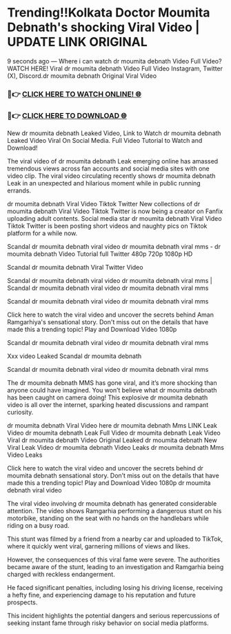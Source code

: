# Trending!!Kolkata Doctor Moumita Debnath's shocking Viral Video | UPDATE LINK ORIGINAL

9 seconds ago — Where i can watch dr moumita debnath Video Full Video? WATCH HERE! Viral dr moumita debnath Video Full Video Instagram, Twitter (X), Discord.dr moumita debnath Original Viral Video

### 🔴👉 [CLICK HERE TO WATCH ONLINE! 🌐](https://nioki.today/viral-leaked-video-watch-free-online/)

### 🔴👉 [CLICK HERE TO DOWNLOAD 🌐](https://nioki.today/viral-leaked-video-watch-free-online/)

New dr moumita debnath Leaked Video, Link to Watch dr moumita debnath Leaked Video Viral On Social Media. Full Video Tutorial to Watch and Download!

The viral video of dr moumita debnath Leak emerging online has amassed tremendous views across fan accounts and social media sites with one video clip. The viral video circulating recently shows dr moumita debnath Leak in an unexpected and hilarious moment while in public running errands.

dr moumita debnath Viral Video Tiktok Twitter New collections of dr moumita debnath Viral Video Tiktok Twitter is now being a creator on Fanfix uploading adult contents. Social media star dr moumita debnath Viral Video Tiktok Twitter is been posting short videos and naughty pics on Tiktok platform for a while now.

Scandal dr moumita debnath viral video dr moumita debnath viral mms - dr moumita debnath Video Tutorial full Twitter 480p 720p 1080p HD

Scandal dr moumita debnath Viral Twitter Video

Scandal dr moumita debnath viral video dr moumita debnath viral mms | Scandal dr moumita debnath viral video dr moumita debnath viral mms

Scandal dr moumita debnath viral video dr moumita debnath viral mms

Click here to watch the viral video and uncover the secrets behind Aman Ramgarhiya's sensational story. Don't miss out on the details that have made this a trending topic! Play and Download Video 1080p

Scandal dr moumita debnath viral video dr moumita debnath viral mms

Xxx video Leaked Scandal dr moumita debnath

Scandal dr moumita debnath viral video dr moumita debnath viral mms

The dr moumita debnath MMS has gone viral, and it’s more shocking than anyone could have imagined. You won’t believe what dr moumita debnath has been caught on camera doing! This explosive dr moumita debnath video is all over the internet, sparking heated discussions and rampant curiosity.

dr moumita debnath Viral Video here dr moumita debnath Mms LINK Leak Video dr moumita debnath Leak Full Video dr moumita debnath Leak Video Viral dr moumita debnath Video Original Leaked dr moumita debnath New Viral Leak Video dr moumita debnath Video Leaks dr moumita debnath Mms Video Leaks

Click here to watch the viral video and uncover the secrets behind dr moumita debnath sensational story. Don’t miss out on the details that have made this a trending topic! Play and Download Video 1080p dr moumita debnath viral video

The viral video involving dr moumita debnath has generated considerable attention. The video shows Ramgarhia performing a dangerous stunt on his motorbike, standing on the seat with no hands on the handlebars while riding on a busy road.

This stunt was filmed by a friend from a nearby car and uploaded to TikTok, where it quickly went viral, garnering millions of views and likes.

However, the consequences of this viral fame were severe. The authorities became aware of the stunt, leading to an investigation and Ramgarhia being charged with reckless endangerment.

He faced significant penalties, including losing his driving license, receiving a hefty fine, and experiencing damage to his reputation and future prospects.

This incident highlights the potential dangers and serious repercussions of seeking instant fame through risky behavior on social media platforms.
